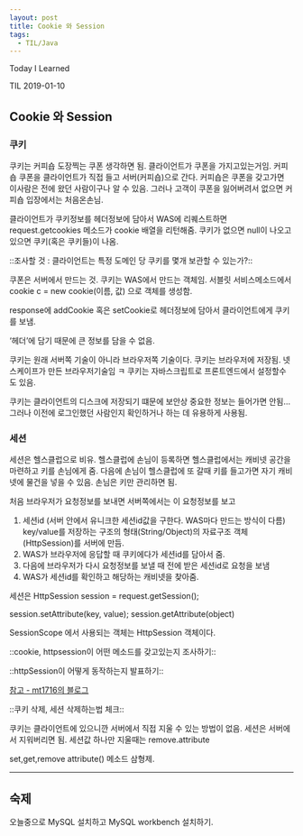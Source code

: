 ```yaml
---
layout: post
title: Cookie 와 Session
tags:
  - TIL/Java
---
```


Today I Learned

TIL 2019-01-10

## Cookie 와 Session
### 쿠키
쿠키는 커피숍 도장찍는 쿠폰 생각하면 됨.
클라이언트가 쿠폰을 가지고있는거임.
커피숍 쿠폰을 클라이언트가 직접 들고 서버(커피숍)으로 간다.
커피숍은 쿠폰을 갖고가면 이사람은 전에 왔던 사람이구나 알 수 있음.
그러나 고객이 쿠폰을 잃어버려서 없으면 커피숍 입장에서는 처음온손님.

클라이언트가 쿠키정보를 헤더정보에 담아서 WAS에 리퀘스트하면
request.getcookies 메소드가 cookie 배열을 리턴해줌.
쿠키가 없으면 null이 나오고 있으면 쿠키(혹은 쿠키들)이 나옴.

::조사할 것 : 클라이언트는 특정 도메인 당 쿠키를 몇개 보관할 수 있는가?::

쿠폰은 서버에서 만드는 것. 쿠키는 WAS에서 만드는 객체임.
서블릿 서비스메소드에서 cookie c = new cookie(이름, 값) 으로 객체를 생성함.

response에 addCookie 혹은 setCookie로 헤더정보에 담아서 클라이언트에게 쿠키를 보냄.

‘헤더’에 담기 때문에 큰 정보를 담을 수 없음.

쿠키는 원래 서버쪽 기술이 아니라 브라우저쪽 기술이다.
쿠키는 브라우저에 저장됨. 넷스케이프가 만든 브라우저기술임 ㅋ
쿠키는 자바스크립트로 프론트엔드에서 설정할수도 있음.

쿠키는 클라이언트의 디스크에 저장되기 떄문에 보안상 중요한 정보는 들어가면 안됨…
그러나 이전에 로그인했던 사람인지 확인하거나 하는 데 유용하게 사용됨.

### 세션 
세션은 헬스클럽으로 비유.
헬스클럽에 손님이 등록하면 헬스클럽에서는 캐비넷 공간을 마련하고 키를 손님에게 줌.
다음에 손님이 헬스클럽에 또 갈때 키를 들고가면 자기 캐비넷에 물건을 넣을 수 있음.
손님은 키만 관리하면 됨.

처음 브라우저가 요청정보를 보내면 서버쪽에서는 이 요청정보를 보고 
1. 세션id (서버 안에서 유니크한 세션id값을 구한다. WAS마다 만드는 방식이 다름)
	key/value를 저장하는 구조의 형태(String/Object)의 자료구조 객체				(HttpSession)를 서버에 만듬.
2. WAS가 브라우저에 응답할 때 쿠키에다가 세션id를 담아서 줌.
3. 다음에 브라우저가 다시 요청정보를 보낼 때 전에 받은 세션id로 요청을 보냄
4. WAS가 세션id를 확인하고 해당하는 캐비넷을 찾아줌.

세션은 HttpSession session = request.getSession();

session.setAttribute(key, value);
session.getAttribute(object)

SessionScope 에서 사용되는 객체는 HttpSession 객체이다.

::cookie, httpsession이 어떤 메소드를 갖고있는지 조사하기::

::httpSession이 어떻게 동작하는지 발표하기::

[참고 - mt1716의 블로그](http://egloos.zum.com/mt1716/v/9791233)


::쿠키 삭제, 세션 삭제하는법 체크::

쿠키는 클라이언트에 있으니깐 서버에서 직접 지울 수 있는 방법이 없음.
세션은 서버에서 지워버리면 됨.
세션값 하나만 지울때는 remove.attribute

set,get,remove attribute() 메소드 삼형제.

--- 

## 숙제
오늘중으로 MySQL 설치하고 MySQL workbench 설치하기.
